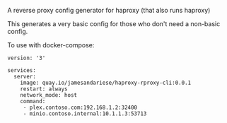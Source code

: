 A reverse proxy config generator for haproxy (that also runs haproxy)

This generates a very basic config for those who don't need a non-basic config.

To use with docker-compose:
```
version: '3'

services:
  server:
    image: quay.io/jamesandariese/haproxy-rproxy-cli:0.0.1
    restart: always
    network_mode: host
    command:
     - plex.contoso.com:192.168.1.2:32400
     - minio.contoso.internal:10.1.1.3:53713
```
